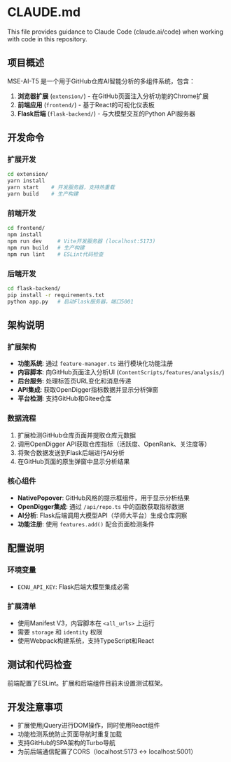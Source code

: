 # CLAUDE.md

This file provides guidance to Claude Code (claude.ai/code) when working with code in this repository.

## 项目概述

MSE-AI-T5 是一个用于GitHub仓库AI智能分析的多组件系统，包含：

1. **浏览器扩展** (`extension/`) - 在GitHub页面注入分析功能的Chrome扩展
2. **前端应用** (`frontend/`) - 基于React的可视化仪表板
3. **Flask后端** (`flask-backend/`) - 与大模型交互的Python API服务器

## 开发命令

### 扩展开发
```bash
cd extension/
yarn install
yarn start    # 开发服务器，支持热重载
yarn build    # 生产构建
```

### 前端开发
```bash
cd frontend/
npm install
npm run dev     # Vite开发服务器 (localhost:5173)
npm run build   # 生产构建
npm run lint    # ESLint代码检查
```

### 后端开发
```bash
cd flask-backend/
pip install -r requirements.txt
python app.py   # 启动Flask服务器，端口5001
```

## 架构说明

### 扩展架构
- **功能系统**: 通过 `feature-manager.ts` 进行模块化功能注册
- **内容脚本**: 向GitHub页面注入分析UI (`ContentScripts/features/analysis/`)
- **后台服务**: 处理标签页URL变化和消息传递
- **API集成**: 获取OpenDigger指标数据并显示分析弹窗
- **平台检测**: 支持GitHub和Gitee仓库

### 数据流程
1. 扩展检测GitHub仓库页面并提取仓库元数据
2. 调用OpenDigger API获取仓库指标（活跃度、OpenRank、关注度等）
3. 将聚合数据发送到Flask后端进行AI分析
4. 在GitHub页面的原生弹窗中显示分析结果

### 核心组件
- **NativePopover**: GitHub风格的提示框组件，用于显示分析结果
- **OpenDigger集成**: 通过 `/api/repo.ts` 中的函数获取指标数据
- **AI分析**: Flask后端调用大模型API（华师大平台）生成仓库洞察
- **功能注册**: 使用 `features.add()` 配合页面检测条件

## 配置说明

### 环境变量
- `ECNU_API_KEY`: Flask后端大模型集成必需

### 扩展清单
- 使用Manifest V3，内容脚本在 `<all_urls>` 上运行
- 需要 `storage` 和 `identity` 权限
- 使用Webpack构建系统，支持TypeScript和React

## 测试和代码检查

前端配置了ESLint。扩展和后端组件目前未设置测试框架。

## 开发注意事项

- 扩展使用jQuery进行DOM操作，同时使用React组件
- 功能检测系统防止页面导航时重复加载
- 支持GitHub的SPA架构的Turbo导航
- 为前后端通信配置了CORS（localhost:5173 ↔ localhost:5001）